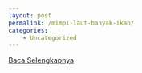 ```yaml
---
layout: post
permalink: /mimpi-laut-banyak-ikan/
categories:
    - Uncategorized
---
```


[Baca Selengkapnya](/02)